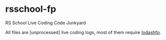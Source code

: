 # rsschool-fp
RS School Live Coding Code Junkyard

All files are [unprocessed] live coding logs, most of them require [lodashfp](https://github.com/lodash/lodash/wiki/FP-Guide).
